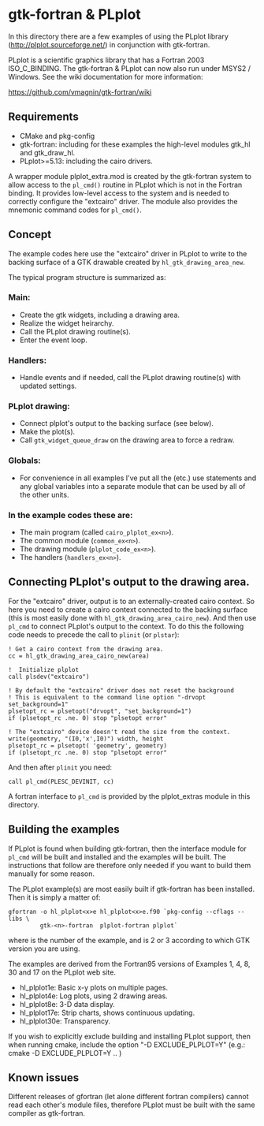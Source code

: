 # gtk-fortran & PLplot

In this directory there are a few examples of using the PLplot library
(http://plplot.sourceforge.net/) in conjunction with gtk-fortran. 

PLplot is a scientific graphics library that has a Fortran 2003 ISO_C_BINDING.
The gtk-fortran & PLplot can now also run under MSYS2 / Windows. See the wiki
documentation for more information:

https://github.com/vmagnin/gtk-fortran/wiki

## Requirements

- CMake and pkg-config
- gtk-fortran: including for these examples the high-level modules gtk_hl
and gtk_draw_hl.
- PLplot>=5.13: including the cairo drivers.

A wrapper module plplot_extra.mod is created by the gtk-fortran system
to allow access to the `pl_cmd()` routine in PLplot which is not in the
Fortran binding. It provides low-level access to the system and is
needed to correctly configure the "extcairo" driver. The module also
provides the mnemonic command codes for `pl_cmd()`.

## Concept

The example codes here use the "extcairo" driver in PLplot to write to
the backing surface of a GTK drawable created by `hl_gtk_drawing_area_new`.

The typical program structure is summarized as:

### Main:

- Create the gtk widgets, including a drawing area.
- Realize the widget heirarchy.
- Call the PLplot drawing routine(s).
- Enter the event loop.

### Handlers:

- Handle events and if needed, call the PLplot drawing routine(s) with updated settings.

### PLplot drawing:

- Connect plplot's output to the backing surface (see below).
- Make the plot(s).
- Call `gtk_widget_queue_draw` on the drawing area to force a redraw.

### Globals:

- For convenience in all examples I've put all the (etc.) use statements 
and any global variables into a separate module that can be used by all of the other units.

###  In the example codes these are:

* The main program (called `cairo_plplot_ex<n>`).
* The common module (`common_ex<n>`).
* The drawing module (`plplot_code_ex<n>`).
* The handlers (`handlers_ex<n>`).


## Connecting PLplot's output to the drawing area.

For the "extcairo" driver, output is to an externally-created cairo
context. So here you need to create a cairo context connected to the
backing surface (this is most easily done with
`hl_gtk_drawing_area_cairo_new`). And then use `pl_cmd` to connect PLplot's
output to the context.  To do this the following code needs to precede
the call to `plinit` (or `plstar`):

    ! Get a cairo context from the drawing area.
    cc = hl_gtk_drawing_area_cairo_new(area)

    !  Initialize plplot
    call plsdev("extcairo")

    ! By default the "extcairo" driver does not reset the background
    ! This is equivalent to the command line option "-drvopt set_background=1"
    plsetopt_rc = plsetopt("drvopt", "set_background=1")
    if (plsetopt_rc .ne. 0) stop "plsetopt error"

    ! The "extcairo" device doesn't read the size from the context.
    write(geometry, "(I0,'x',I0)") width, height
    plsetopt_rc = plsetopt( 'geometry', geometry)
    if (plsetopt_rc .ne. 0) stop "plsetopt error"

And then after `plinit` you need:

    call pl_cmd(PLESC_DEVINIT, cc)

A fortran interface to `pl_cmd` is provided by the plplot_extras module
in this directory.


## Building the examples

If PLplot is found when building gtk-fortran, then the interface module
for `pl_cmd` will be built and installed and the examples will be
built. The instructions that follow are therefore only needed if you
want to build them manually for some reason.

The PLplot example(s) are most easily built if gtk-fortran has been
installed. Then it is simply a matter of:

    gfortran -o hl_plplot<x>e hl_plplot<x>e.f90 `pkg-config --cflags --libs \
             gtk-<n>-fortran  plplot-fortran plplot`

where <x> is the number of the example, and <n> is 2 or 3 according to
which GTK version you are using.

The examples are derived from the Fortran95 versions of Examples 1, 4, 8,
30 and 17 on the PLplot web site.

- hl_plplot1e: Basic x-y plots on multiple pages.
- hl_plplot4e: Log plots, using 2 drawing areas.
- hl_plplot8e: 3-D data display.
- hl_plplot17e: Strip charts, shows continuous updating.
- hl_plplot30e: Transparency.


If you wish to explicitly exclude building and installing PLplot
support, then when running cmake, include the option "-D
EXCLUDE_PLPLOT=Y" (e.g.:
      cmake -D EXCLUDE_PLPLOT=Y ..
)

## Known issues

Different releases of gfortran (let alone different fortran compilers)
cannot read each other's module files, therefore PLplot must be built
with the same compiler as gtk-fortran.
